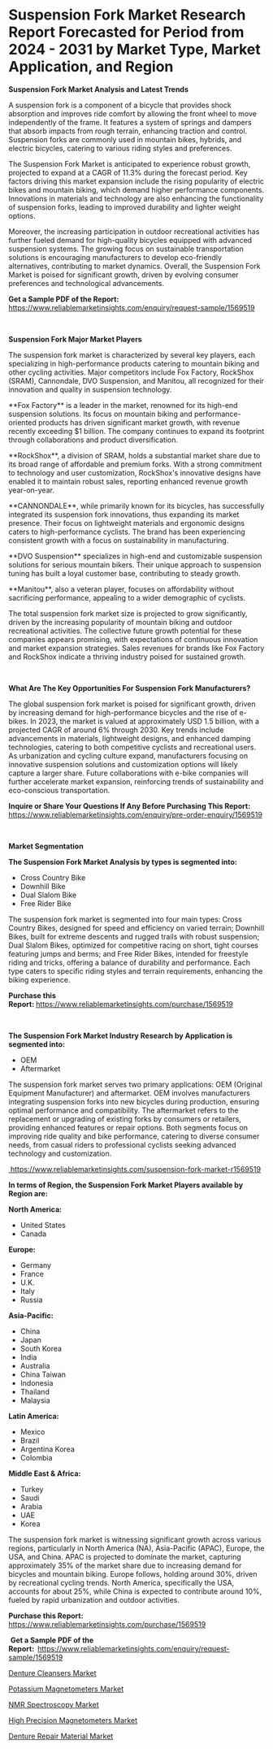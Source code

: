 <p><h1>Suspension Fork Market Research Report Forecasted for Period from 2024 -  2031 by Market Type, Market Application, and Region</h1></p><p><strong>Suspension Fork Market Analysis and Latest Trends</strong></p>
<p><p>A suspension fork is a component of a bicycle that provides shock absorption and improves ride comfort by allowing the front wheel to move independently of the frame. It features a system of springs and dampers that absorb impacts from rough terrain, enhancing traction and control. Suspension forks are commonly used in mountain bikes, hybrids, and electric bicycles, catering to various riding styles and preferences.</p><p>The Suspension Fork Market is anticipated to experience robust growth, projected to expand at a CAGR of 11.3% during the forecast period. Key factors driving this market expansion include the rising popularity of electric bikes and mountain biking, which demand higher performance components. Innovations in materials and technology are also enhancing the functionality of suspension forks, leading to improved durability and lighter weight options.</p><p>Moreover, the increasing participation in outdoor recreational activities has further fueled demand for high-quality bicycles equipped with advanced suspension systems. The growing focus on sustainable transportation solutions is encouraging manufacturers to develop eco-friendly alternatives, contributing to market dynamics. Overall, the Suspension Fork Market is poised for significant growth, driven by evolving consumer preferences and technological advancements.</p></p>
<p><strong>Get a Sample PDF of the Report:&nbsp;</strong> <a href="https://www.reliablemarketinsights.com/enquiry/request-sample/1569519?utm_campaign=1393&utm_medium=2&utm_source=Github&utm_content=ia&utm_term=14102024&utm_id=suspension-fork">https://www.reliablemarketinsights.com/enquiry/request-sample/1569519</a></p>
<p>&nbsp;</p>
<p><strong>Suspension Fork Major Market Players</strong></p>
<p><p>The suspension fork market is characterized by several key players, each specializing in high-performance products catering to mountain biking and other cycling activities. Major competitors include Fox Factory, RockShox (SRAM), Cannondale, DVO Suspension, and Manitou, all recognized for their innovation and quality in suspension technology.</p><p>**Fox Factory** is a leader in the market, renowned for its high-end suspension solutions. Its focus on mountain biking and performance-oriented products has driven significant market growth, with revenue recently exceeding $1 billion. The company continues to expand its footprint through collaborations and product diversification.</p><p>**RockShox**, a division of SRAM, holds a substantial market share due to its broad range of affordable and premium forks. With a strong commitment to technology and user customization, RockShox's innovative designs have enabled it to maintain robust sales, reporting enhanced revenue growth year-on-year.</p><p>**CANNONDALE**, while primarily known for its bicycles, has successfully integrated its suspension fork innovations, thus expanding its market presence. Their focus on lightweight materials and ergonomic designs caters to high-performance cyclists. The brand has been experiencing consistent growth with a focus on sustainability in manufacturing.</p><p>**DVO Suspension** specializes in high-end and customizable suspension solutions for serious mountain bikers. Their unique approach to suspension tuning has built a loyal customer base, contributing to steady growth.</p><p>**Manitou**, also a veteran player, focuses on affordability without sacrificing performance, appealing to a wider demographic of cyclists. </p><p>The total suspension fork market size is projected to grow significantly, driven by the increasing popularity of mountain biking and outdoor recreational activities. The collective future growth potential for these companies appears promising, with expectations of continuous innovation and market expansion strategies. Sales revenues for brands like Fox Factory and RockShox indicate a thriving industry poised for sustained growth.</p></p>
<p>&nbsp;</p>
<p><strong>What Are The Key Opportunities For Suspension Fork Manufacturers?</strong></p>
<p><p>The global suspension fork market is poised for significant growth, driven by increasing demand for high-performance bicycles and the rise of e-bikes. In 2023, the market is valued at approximately USD 1.5 billion, with a projected CAGR of around 6% through 2030. Key trends include advancements in materials, lightweight designs, and enhanced damping technologies, catering to both competitive cyclists and recreational users. As urbanization and cycling culture expand, manufacturers focusing on innovative suspension solutions and customization options will likely capture a larger share. Future collaborations with e-bike companies will further accelerate market expansion, reinforcing trends of sustainability and eco-conscious transportation.</p></p>
<p><strong>Inquire or Share Your Questions If Any Before Purchasing This Report:</strong> <a href="https://www.reliablemarketinsights.com/enquiry/pre-order-enquiry/1569519?utm_campaign=1393&utm_medium=2&utm_source=Github&utm_content=ia&utm_term=14102024&utm_id=suspension-fork">https://www.reliablemarketinsights.com/enquiry/pre-order-enquiry/1569519</a></p>
<p>&nbsp;</p>
<p><strong>Market Segmentation</strong></p>
<p><strong>The Suspension Fork Market Analysis by types is segmented into:</strong></p>
<p><ul><li>Cross Country Bike</li><li>Downhill Bike</li><li>Dual Slalom Bike</li><li>Free Rider Bike</li></ul></p>
<p><p>The suspension fork market is segmented into four main types: Cross Country Bikes, designed for speed and efficiency on varied terrain; Downhill Bikes, built for extreme descents and rugged trails with robust suspension; Dual Slalom Bikes, optimized for competitive racing on short, tight courses featuring jumps and berms; and Free Rider Bikes, intended for freestyle riding and tricks, offering a balance of durability and performance. Each type caters to specific riding styles and terrain requirements, enhancing the biking experience.</p></p>
<p><strong>Purchase this Report:&nbsp;</strong><a href="https://www.reliablemarketinsights.com/purchase/1569519?utm_campaign=1393&utm_medium=2&utm_source=Github&utm_content=ia&utm_term=14102024&utm_id=suspension-fork">https://www.reliablemarketinsights.com/purchase/1569519</a></p>
<p>&nbsp;</p>
<p><strong>The Suspension Fork Market Industry Research by Application is segmented into:</strong></p>
<p><ul><li>OEM</li><li>Aftermarket</li></ul></p>
<p><p>The suspension fork market serves two primary applications: OEM (Original Equipment Manufacturer) and aftermarket. OEM involves manufacturers integrating suspension forks into new bicycles during production, ensuring optimal performance and compatibility. The aftermarket refers to the replacement or upgrading of existing forks by consumers or retailers, providing enhanced features or repair options. Both segments focus on improving ride quality and bike performance, catering to diverse consumer needs, from casual riders to professional cyclists seeking advanced technology and customization.</p></p>
<p><a href="https://www.reliablemarketinsights.com/suspension-fork-market-r1569519?utm_campaign=1393&utm_medium=2&utm_source=Github&utm_content=ia&utm_term=14102024&utm_id=suspension-fork">&nbsp;https://www.reliablemarketinsights.com/suspension-fork-market-r1569519</a></p>
<p><strong>In terms of Region, the Suspension Fork Market Players available by Region are:</strong></p>
<p>
    <p> <strong> North America: </strong>
        <ul>
            <li>United States</li>
            <li>Canada</li>
        </ul>
        </p> 
    <p> <strong> Europe: </strong>
        <ul>
            <li>Germany</li>
            <li>France</li>
            <li>U.K.</li>
            <li>Italy</li>
            <li>Russia</li>
        </ul>
        </p> 
    <p> <strong> Asia-Pacific: </strong>
        <ul>
            <li>China</li>
            <li>Japan</li>
            <li>South Korea</li>
            <li>India</li>
            <li>Australia</li>
            <li>China Taiwan</li>
            <li>Indonesia</li>
            <li>Thailand</li>
            <li>Malaysia</li>
        </ul>
        </p> 
    <p> <strong> Latin America: </strong>
        <ul>
            <li>Mexico</li>
            <li>Brazil</li>
            <li>Argentina Korea</li>
            <li>Colombia</li>
        </ul>
        </p> 
    <p> <strong> Middle East & Africa: </strong>
        <ul>
            <li>Turkey</li>
            <li>Saudi</li>
            <li>Arabia</li>
            <li>UAE</li>
            <li>Korea</li>
        </ul>
    </p>
    </p>
<p><p>The suspension fork market is witnessing significant growth across various regions, particularly in North America (NA), Asia-Pacific (APAC), Europe, the USA, and China. APAC is projected to dominate the market, capturing approximately 35% of the market share due to increasing demand for bicycles and mountain biking. Europe follows, holding around 30%, driven by recreational cycling trends. North America, specifically the USA, accounts for about 25%, while China is expected to contribute around 10%, fueled by rapid urbanization and outdoor activities.</p></p>
<p><strong>Purchase this Report: </strong><a href="https://www.reliablemarketinsights.com/purchase/1569519?utm_campaign=1393&utm_medium=2&utm_source=Github&utm_content=ia&utm_term=14102024&utm_id=suspension-fork">https://www.reliablemarketinsights.com/purchase/1569519</a></p>
<p>&nbsp;<strong>Get a Sample PDF of the Report:&nbsp;&nbsp;</strong><a href="https://www.reliablemarketinsights.com/enquiry/request-sample/1569519?utm_campaign=1393&utm_medium=2&utm_source=Github&utm_content=ia&utm_term=14102024&utm_id=suspension-fork">https://www.reliablemarketinsights.com/enquiry/request-sample/1569519</a></p>
<p><strong></strong></p>
<p><p><a href="https://github.com/AKSHATREPORTPRIME/Market-Research-Report-List-6/blob/main/denture-cleansers-market.md?utm_campaign=1393&utm_medium=2&utm_source=Github&utm_content=ia&utm_term=14102024&utm_id=suspension-fork">Denture Cleansers Market</a></p><p><a href="https://www.linkedin.com/pulse/decoding-potassium-magnetometers-industry-dynamics-strategic-5xy0c?trk=public_post_embed_feed-article-content&utm_campaign=1393&utm_medium=2&utm_source=Github&utm_content=ia&utm_term=14102024&utm_id=suspension-fork">Potassium Magnetometers Market</a></p><p><a href="https://www.linkedin.com/pulse/global-nmr-spectroscopy-industry-research-report-competitive-asmyc?trk=public_post_embed_feed-article-content&utm_campaign=1393&utm_medium=2&utm_source=Github&utm_content=ia&utm_term=14102024&utm_id=suspension-fork">NMR Spectroscopy Market</a></p><p><a href="https://www.linkedin.com/pulse/high-precision-magnetometers-market-industry-landscape-growth-g35fc?trk=public_post_embed_feed-article-content&utm_campaign=1393&utm_medium=2&utm_source=Github&utm_content=ia&utm_term=14102024&utm_id=suspension-fork">High Precision Magnetometers Market</a></p><p><a href="https://github.com/deshawnj39lau/Market-Research-Report-List-1/blob/main/denture-repair-material-market.md?utm_campaign=1393&utm_medium=2&utm_source=Github&utm_content=ia&utm_term=14102024&utm_id=suspension-fork">Denture Repair Material Market</a></p></p>